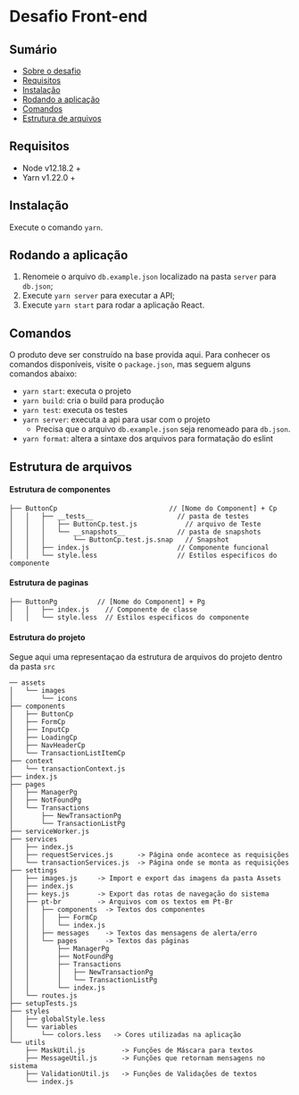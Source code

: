 # Desafio Front-end

## Sumário

- [Sobre o desafio](./CHALLENGE.md)
- [Requisitos](#requisitos)
- [Instalação](#instalação)
- [Rodando a aplicação](#rodando-a-aplicação)
- [Comandos](#comandos)
- [Estrutura de arquivos](#estrutura-de-arquivos)

## Requisitos

- Node v12.18.2 +
- Yarn v1.22.0 +

## Instalação

Execute o comando `yarn`.

## Rodando a aplicação

1. Renomeie o arquivo `db.example.json` localizado na pasta `server` para `db.json`;
1. Execute `yarn server` para executar a API;
1. Execute `yarn start` para rodar a aplicação React.

## Comandos

O produto deve ser construído na base provida aqui. Para conhecer os comandos disponíveis, visite o `package.json`, mas seguem alguns comandos abaixo:

- `yarn start`: executa o projeto
- `yarn build`: cria o build para produção
- `yarn test`: executa os testes
- `yarn server`: executa a api para usar com o projeto
  - Precisa que o arquivo `db.example.json` seja renomeado para `db.json`.
- `yarn format`: altera a sintaxe dos arquivos para formatação do eslint

## Estrutura de arquivos

#### Estrutura de componentes

```
├── ButtonCp                            // [Nome do Component] + Cp
│   │   ├── __tests__                     // pasta de testes
│   │   │   ├── ButtonCp.test.js            // arquivo de Teste
│   │   │   └── __snapshots__             // pasta de snapshots
│   │   │       └── ButtonCp.test.js.snap   // Snapshot
│   │   ├── index.js                      // Componente funcional
│   │   └── style.less                    // Estilos especificos do componente
```

#### Estrutura de paginas

```
├── ButtonPg          // [Nome do Component] + Pg
│   │   ├── index.js    // Componente de classe
│   │   └── style.less  // Estilos especificos do componente
```

#### Estrutura do projeto

Segue aqui uma representaçao da estrutura de arquivos do projeto dentro da pasta `src`

```
── assets
│   └── images
│       └── icons
├── components
│   ├── ButtonCp
│   ├── FormCp
│   ├── InputCp
│   ├── LoadingCp
│   ├── NavHeaderCp
│   └── TransactionListItemCp
├── context
│   └── transactionContext.js
├── index.js
├── pages
│   ├── ManagerPg
│   ├── NotFoundPg
│   └── Transactions
│       ├── NewTransactionPg
│       └── TransactionListPg
├── serviceWorker.js
├── services
│   ├── index.js
│   ├── requestServices.js      -> Página onde acontece as requisições
│   └── transactionServices.js  -> Página onde se monta as requisições
├── settings
│   ├── images.js     -> Import e export das imagens da pasta Assets
│   ├── index.js
│   ├── keys.js       -> Export das rotas de navegação do sistema
│   ├── pt-br         -> Arquivos com os textos em Pt-Br
│   │   ├── components  -> Textos dos componentes
│   │   │   ├── FormCp
│   │   │   └── index.js
│   │   ├── messages    -> Textos das mensagens de alerta/erro
│   │   └── pages       -> Textos das páginas
│   │       ├── ManagerPg
│   │       ├── NotFoundPg
│   │       ├── Transactions
│   │       │   ├── NewTransactionPg
│   │       │   └── TransactionListPg
│   │       └── index.js
│   └── routes.js
├── setupTests.js
├── styles
│   ├── globalStyle.less
│   └── variables
│       └── colors.less   -> Cores utilizadas na aplicação
└── utils
    ├── MaskUtil.js         -> Funções de Máscara para textos
    ├── MessageUtil.js      -> Funções que retornam mensagens no sistema
    ├── ValidationUtil.js   -> Funções de Validações de textos
    └── index.js
```
